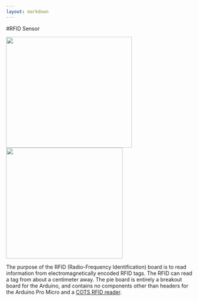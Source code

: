 ```yaml
---
layout: markdown
---
```


#RFID Sensor

<img src="https://discourse.pierobotics.org/uploads/default/original/1X/654c9af1a80c62048f2e38d5c66c7992c8658fa6.jpg" width="340" height="300">

<img src="https://discourse.pierobotics.org/uploads/default/original/1X/65f3c505b8260640f373f650ba6a669c7c12cb44.jpg" width="315" height="300">

The purpose of the RFID (Radio-Frequency Identification) board is to read information from electromagnetically encoded RFID tags. The RFID can read a tag from about a centimeter away.
The pie board is entirely a breakout board for the Arduino, and contains no components other than headers for the Arduino Pro Micro and a [COTS RFID reader](https://www.aliexpress.com/item/High-Quality-MFRC-522-RC522-RFID-Reader-RF-IC-Card-Inductive-Sensor-Module-For-Arduino-Module/32657638702.html?spm=2114.01010208.3.1.ePefNj&ws_ab_test=searchweb201556_0%2Csearchweb201602_5_10057_10056_10065_10068_10055_10067_10054_10069_10059_10058_418_10073_10017_10070_10060_10061_10052_10062_10053_10050_10051%2Csearchweb201603_7&btsid=cb39fcb9-9ace-4eec-a43a-83949f44e6b2).
